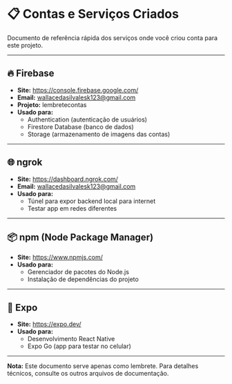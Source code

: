# 📋 Contas e Serviços Criados

Documento de referência rápida dos serviços onde você criou conta para este projeto.

---

## 🔥 Firebase
- **Site:** https://console.firebase.google.com/
- **Email:** wallacedasilvalesk123@gmail.com
- **Projeto:** lembretecontas
- **Usado para:**
  - Authentication (autenticação de usuários)
  - Firestore Database (banco de dados)
  - Storage (armazenamento de imagens das contas)

---

## 🌐 ngrok
- **Site:** https://dashboard.ngrok.com/
- **Email:** wallacedasilvalesk123@gmail.com
- **Usado para:**
  - Túnel para expor backend local para internet
  - Testar app em redes diferentes

---

## 📦 npm (Node Package Manager)
- **Site:** https://www.npmjs.com/
- **Usado para:**
  - Gerenciador de pacotes do Node.js
  - Instalação de dependências do projeto

---

## 📱 Expo
- **Site:** https://expo.dev/
- **Usado para:**
  - Desenvolvimento React Native
  - Expo Go (app para testar no celular)

---

**Nota:** Este documento serve apenas como lembrete. Para detalhes técnicos, consulte os outros arquivos de documentação.


